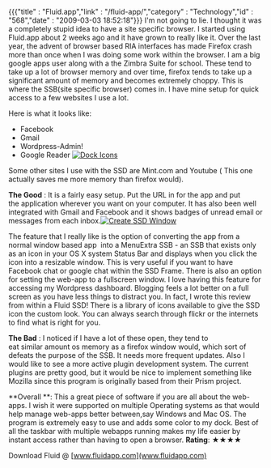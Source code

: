 {{{"title" : "Fluid.app","link" : "/fluid-app/","category" : "Technology","id" : "568","date" : "2009-03-03 18:52:18"}}}
I'm not going to lie. I thought it was a completely stupid idea to have a site specific browser. I started using Fluid.app about 2 weeks ago and it have grown to really like it. Over the last year, the advent of browser based RIA interfaces has made Firefox crash more than once when I was doing some work within the browser. I am a big google apps user along with a the Zimbra Suite for school. These tend to take up a lot of browser memory and over time, firefox tends to take up a significant amount of memory and becomes extremely choppy. This is where the SSB(site specific browser) comes in. I have mine setup for quick access to a few websites I use a lot.<!--more-->

Here is what it looks like:

*   Facebook
*   Gmail
*   Wordpress-Admin!
*   Google Reader
[![Dock Icons](/img/upload/picture-2.jpg "Dock Icons")](/img/upload/picture-2.jpg)

Some other sites I use with the SSD are Mint.com and Youtube ( This one actually saves me more memory than firefox would).

**The Good** : It is a fairly easy setup. Put the URL in for the app and put the application wherever you want on your computer. It has also been well integrated with Gmail and Facebook and it shows badges of unread email or messages from each inbox.[![Create SSD Window](/img/upload/create_win.png "Create SSD Window")](/img/upload/create_win.png)

The feature that I really like is the option of converting the app from a normal window based app  into a MenuExtra SSB - an SSB that exists only as an icon in your OS X system Status Bar and displays when you click the icon into a resizable window. This is very useful if you want to have Facebook chat or google chat within the SSD Frame. There is also an option for setting the web-app to a fullscreen window. I love having this feature for accessing my Wordpress dashboard. Blogging feels a lot better on a full screen as you have less things to distract you. In fact, I wrote this review from within a Fluid SSD! There is a library of icons available to give the SSD icon the custom look. You can always search through flickr or the internets to find what is right for you.

**The Bad** : I noticed if I have a lot of these open, they tend to eat similar amount os memory as a firefox window would, which sort of defeats the purpose of the SSB. It needs more frequent updates. Also I would like to see a more active plugin development system. The current plugins are pretty good, but it would be nice to implement something like Mozilla since this program is originally based from their Prism project.

**Overall **: This a great piece of software if you are all about the web-apps. I wish it were supported on multiple Operating systems as that would help manage web-apps better between,say Windows and Mac OS. The program is extremely easy to use and adds some color to my dock. Best of all the taskbar with multiple webapps running makes my life easier by instant access rather than having to open a browser.
**Rating**: <span class="rating">★★★★</span>

Download Fluid @ [www.fluidapp.com](www.fluidapp.com)